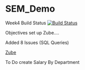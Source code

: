 # SEM_Demo
Week4 Build Status [![Build Status](https://travis-ci.com/Kevin-Sim/SEM_Demo.svg?branch=week4)](https://travis-ci.com/Kevin-Sim/SEM_Demo)

Objectives set up Zube.... 

Added 8 Issues (SQL Queries)

[Zube](https://zube.io/kevinsim/sem_demo/w/workspace-1/kanban)


To Do create Salary By Department